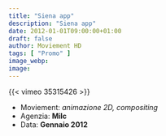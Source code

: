 ```yaml
---
title: "Siena app"
description: "Siena app"
date: 2012-01-01T09:00:00+01:00
draft: false
author: Moviement HD
tags: [ "Promo" ]
image_webp:
image:
---
```


{{< vimeo 35315426 >}}
<br>

- Moviement: *animazione 2D, compositing*
- Agenzia: **Milc**
- Data: **Gennaio 2012**
